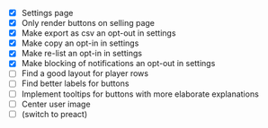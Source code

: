 - [x] Settings page
- [x] Only render buttons on selling page
- [x] Make export as csv an opt-out in settings
- [x] Make copy an opt-in in settings
- [x] Make re-list an opt-in in settings
- [x] Make blocking of notifications an opt-out in settings
- [ ] Find a good layout for player rows
- [ ] Find better labels for buttons
- [ ] Implement tooltips for buttons with more elaborate explanations
- [ ] Center user image
- [ ] (switch to preact)
